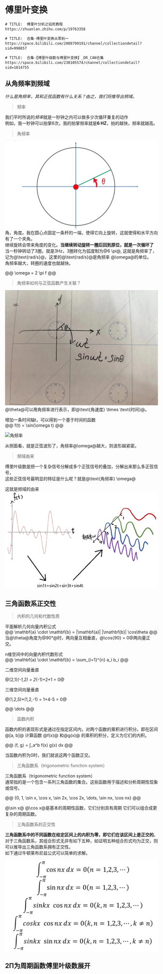 # 傅里叶变换  

```link
# TITLE:  傅里叶分析之掐死教程
https://zhuanlan.zhihu.com/p/19763358
```

```link
# TITLE:  合集·傅里叶变换从零到一
https://space.bilibili.com/2008799191/channel/collectiondetail?sid=990857
```

```link
# TITLE:  合集·【傅里叶级数与傅里叶变换】_DR_CAN合集
https://space.bilibili.com/230105574/channel/collectiondetail?sid=1814755
```

## 从角频率到频域

*什么是角频率，其和正弦函数有什么关系？由之，我们将推导出频域。*      

> 频率

我们平时所说的*频率*就是一秒钟之内可以做多少次循环重复的动作   
例如，我一秒钟可以拍掌6次，我的拍掌频率就是**6 HZ**，拍的越快，频率就越高。  

> 角频率   

![角频率](./img/Fourier/03.png ':size=WIDTHxHEIGHT')  
角，角度。我在圆心点固定一条杆的一端，使得它向上旋转，这就使得和水平方向有了一个夹角。  
继续旋转会带来角度的变化。**当继续转动旋转一圈后回到原位，就是一次循环了**   
当一秒钟转动了3圈，就是3Hz，3圈转化为弧度制为@6 \pi@, 这就是角频率了，记为@\text{rad/s}@，这里的@\text{rad/s}@是角频率   @\omega@的单位。   
角频率越大，转圈的速度也就越快。     

@@
\omega = 2 \pi f
@@

> 角频率如何与正弦函数产生关联？   

![角频率](./img/Fourier/04.jpg ':size=WIDTHxHEIGHT')  
@\theta@可以用角频率进行表示，即@\text{角速度}  \times \text{时间}@。    

增加一条时间轴t，可以得到一个基于时间的函数    
@@
f(t) = \sin(\omega t)
@@  

![角频率](./img/Fourier/05.jpg ':size=WIDTHxHEIGHT')    

从侧面看，就是正弦波形了，角频率@\omega@越大，则波形越紧密。   

> 频域由来   

傅里叶级数是把一个复杂信号分解成多个正弦信号的叠加，分解出来那么多正弦信号，  
这些正弦信号最明显的特征是什么呢？就是@\text{角频率} \omega@      

这就是频域的由来     
![频域](./img/Fourier/06.png ':size=WIDTHxHEIGHT')     





## 三角函数系正交性 

> 内积的几何和代数性质

平面解析几何向量内积公式      
@@
\mathbf{a} \cdot \mathbf{b} = |\mathbf{a}| |\mathbf{b}|  \cos\theta
@@
当@\theta@角度为@90°@时，两向量互相垂直，@\cos{90} = 0@两向量正交。  


n维空间中的向量内积代数形式   
@@
\mathbf{a} \cdot \mathbf{b} = \sum_{i=1}^{n} a_i b_i
@@

二维空间向量垂直   

@(2,1)*(-1,2) = 2*(-1)+2*1 = 0@

三维空间向量垂直

@(1,2,5)*(1,2,-1) = 1+4-5 = 0@   

@@
\dots
@@

> 函数内积  

函数内积的表现形式是通过在指定区间内，对两个函数的乘积进行积分。即在区间 @[a, b]@ 计算函数 
@f(x)@ 和@g(x)@ 的乘积的积分，定义为它们的内积。     

@@
⟨f, g⟩ = ∫_a^b f(x) g(x) dx
@@

当函数内积为0时，我们就说这两个函数正交。   

> 三角函数系（trigonometric function system）

三角函数系（trigonometric function system）  
通常指的是一个包含一系列三角函数的集合。这些函数用于描述和分析周期性现象或信号。    

@@
\{0, 1, \sin x, \cos x, \sin 2x, \cos 2x, \dots, \sin nx, \cos nx\}
@@

@\sin x@ @\cos x@是基本的周期性函数，它们分别具有周期  它们可以组合成更复杂的周期函数。    


> 三角函数系的正交性

**三角函数系中的不同函数在给定区间上的内积为零，即它们在该区间上是正交的**。
对于三角函数系，其组合形式无非有如下五种，如证明五种组合形式均为正交，则可以推导出三角函数系拥有正交性。     
如下通过牛顿莱布尼兹公式可以简单的求解。   

![组合形式](./img/Fourier/02.png ':size=WIDTHxHEIGHT')  

## 2Π为周期函数傅里叶级数展开  



